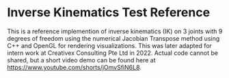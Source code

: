 # Inverse Kinematics Test Reference

This is a reference implemention of inverse kinematics (IK) on 3 joints with 9 degrees of freedom using the numerical Jacobian Transpose method using C++ and OpenGL for rendering visualizations. This was later adapted for intern work at Creativex Consulting Pte Ltd in 2022. Actual code cannot be shared, but a short video demo can be found here at https://www.youtube.com/shorts/jOmvSfiN6L8.
